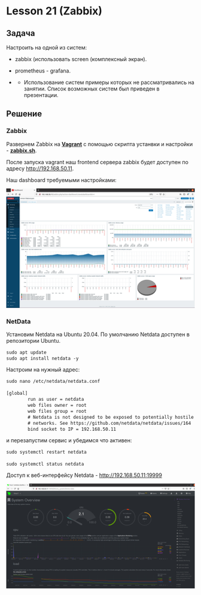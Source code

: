 # Lesson 21 (Zabbix)


## Задача 

Настроить на одной из систем:
* zabbix (использовать screen (комплексный экран).
* prometheus - grafana.

* * Использование систем примеры которых не рассматривались на занятии. Cписок возможных систем был приведен в презентации.

## Решение

### Zabbix

Развернем Zabbix на **[Vagrant](vagrantfile)** с помощью скрипта устанвки и настройки - **[zabbix.sh](zabbix.sh)**.

После запуска vagrant наш frontend сервера zabbix будет доступен по адресу http://192.168.50.11.

Наш dashboard требуемыми настройками:

![zabbix_dashboard](images/zabbix-dashboard.jpg)


### NetData

Установим Netdata на Ubuntu 20.04. По умолчанию Netdata доступен в репозитории Ubuntu.

```
sudo apt update
sudo apt install netdata -y
```

Настроим на нужный адрес:

```
sudo nano /etc/netdata/netdata.conf

[global]
        run as user = netdata
        web files owner = root
        web files group = root
        # Netdata is not designed to be exposed to potentially hostile
        # networks. See https://github.com/netdata/netdata/issues/164
        bind socket to IP = 192.168.50.11
```


и перезапустим сервис и убедимся что активен:

```
sudo systemctl restart netdata

sudo systemctl status netdata
```

Доступ к веб-интерфейсу Netdata -  http://192.168.50.11:19999

![netdata_dashboard](images/netdata-dashboard.jpg)